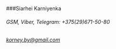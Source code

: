 ###Siarhei Karniyenka
###### GSM, Viber, Telegram: +375(29)671-50-80
###### [korney.by@gmail.com](mailto:korney.by@gmail.com)

